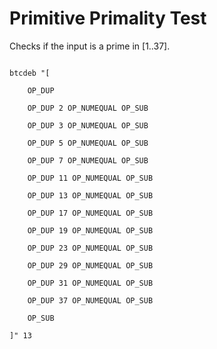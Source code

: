# Primitive Primality Test

Checks if the input is a prime in [1..37].

```

btcdeb "[
	
	OP_DUP

	OP_DUP 2 OP_NUMEQUAL OP_SUB

	OP_DUP 3 OP_NUMEQUAL OP_SUB

	OP_DUP 5 OP_NUMEQUAL OP_SUB

	OP_DUP 7 OP_NUMEQUAL OP_SUB

	OP_DUP 11 OP_NUMEQUAL OP_SUB

	OP_DUP 13 OP_NUMEQUAL OP_SUB

	OP_DUP 17 OP_NUMEQUAL OP_SUB

	OP_DUP 19 OP_NUMEQUAL OP_SUB

	OP_DUP 23 OP_NUMEQUAL OP_SUB

	OP_DUP 29 OP_NUMEQUAL OP_SUB

	OP_DUP 31 OP_NUMEQUAL OP_SUB

	OP_DUP 37 OP_NUMEQUAL OP_SUB

	OP_SUB

]" 13

```
